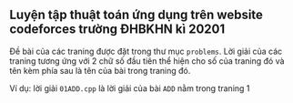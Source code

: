 ## Luyện tập thuật toán ứng dụng trên website codeforces trường ĐHBKHN kì 20201

Đề bài của các traning được đặt trong thư mục `problems`. Lời giải của các traning tương ứng với 2 chữ số đầu tiên thể hiện cho số của traning đó và tên kèm phía sau là tên của bài trong traning đó.

Ví dụ: lời giải `01ADD.cpp` là lời giải của bài `ADD` nằm trong traning 1
